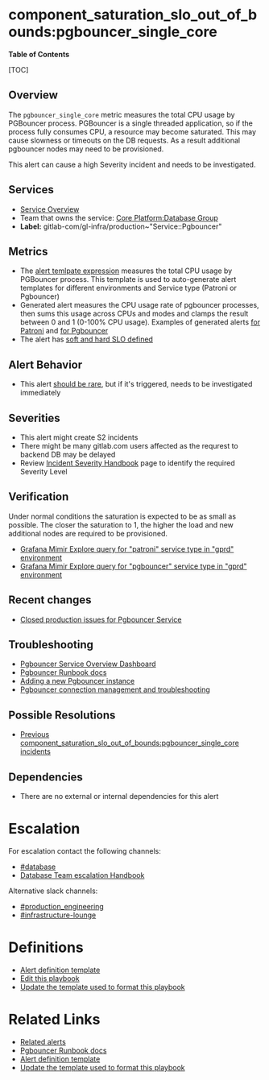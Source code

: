 # component_saturation_slo_out_of_bounds:pgbouncer_single_core

**Table of Contents**

[TOC]

## Overview

The `pgbouncer_single_core` metric measures the total CPU usage by PGBouncer process. PGBouncer is a single threaded application, so if the process fully consumes CPU, a resource may become saturated. This may cause slowness or timeouts on the DB requests. As a result additional pgbouncer nodes may need to be provisioned.

This alert can cause a high Severity incident and needs to be investigated.

## Services

- [Service Overview](https://gitlab.com/gitlab-com/runbooks/-/tree/master/docs/pgbouncer)
- Team that owns the service: [Core Platform:Database Group](https://handbook.gitlab.com/handbook/engineering/infrastructure/core-platform/data_stores/database/)
- **Label:** gitlab-com/gl-infra/production~"Service::Pgbouncer"

## Metrics

- The [alert temlpate expression](https://gitlab.com/gitlab-com/runbooks/-/blob/master/libsonnet/saturation-monitoring/pgbouncer_single_core.libsonnet#L19) measures the total CPU usage by PGBouncer process. This template is used to auto-generate alert templates for different environments and Service type (Patroni or Pgbouncer)
- Generated alert measures the CPU usage rate of pgbouncer processes, then sums this usage across CPUs and modes and clamps the result between 0 and 1 (0-100% CPU usage). Examples of generated alerts [for Patroni](https://gitlab.com/gitlab-com/runbooks/-/blob/master/mimir-rules/gitlab-gprd/patroni/autogenerated-gitlab-gprd-patroni-saturation-alerts.yml#L1538) and [for Pgbouncer](https://gitlab.com/gitlab-com/runbooks/-/blob/master/mimir-rules/gitlab-gprd/pgbouncer/autogenerated-gitlab-gprd-pgbouncer-saturation-alerts.yml#L654)
- The alert has [soft and hard SLO defined](https://gitlab.com/gitlab-com/runbooks/-/blob/master/libsonnet/saturation-monitoring/pgbouncer_single_core.libsonnet?ref_type=heads#L26)

## Alert Behavior

- This alert [should be rare](https://nonprod-log.gitlab.net/app/r/s/LA632), but if it's triggered, needs to be investigated immediately

## Severities

- This alert might create S2 incidents
- There might be many gitlab.com users affected as the requrest to backend DB may be delayed
- Review [Incident Severity Handbook](https://handbook.gitlab.com/handbook/engineering/infrastructure/incident-management/#incident-severity) page to identify the required Severity Level

## Verification

Under normal conditions the saturation is expected to be as small as possible. The closer the saturation to 1, the higher the load and new additional nodes are required to be provisioned.

- [Grafana Mimir Explore query for "patroni" service type in "gprd" environment](https://dashboards.gitlab.net/explore?schemaVersion=1&panes=%7B%221lg%22:%7B%22datasource%22:%22e58c2f51-20f8-4f4b-ad48-2968782ca7d6%22,%22queries%22:%5B%7B%22refId%22:%22A%22,%22expr%22:%22max%20by%28environment,%20tier,%20type,%20stage,%20shard,%20fqdn,%20groupname%29%20%28%5Cn%20%20%20%20%20%20%20%20%20%20clamp_min%28%5Cn%20%20%20%20%20%20%20%20%20%20%20%20clamp_max%28%5Cn%20%20%20%20%20%20%20%20%20%20%20%20%20%20sum%20without%28cpu,%20mode%29%20%28%5Cn%20%20%20%20%20%20%20%20%20%20%20%20%20%20%20%20rate%28%5Cn%20%20%20%20%20%20%20%20%20%20%20%20%20%20%20%20%20%20namedprocess_namegroup_cpu_seconds_total%7Bgroupname%3D~%5C%22pgbouncer.%2A%5C%22,%20environment%3D%5C%22gprd%5C%22,type%3D%5C%22patroni%5C%22%7D%5B5m%5D%5Cn%20%20%20%20%20%20%20%20%20%20%20%20%20%20%20%20%29%5Cn%20%20%20%20%20%20%20%20%20%20%20%20%20%20%29%5Cn%20%20%20%20%20%20%20%20%20%20%20%20%20%20,%5Cn%20%20%20%20%20%20%20%20%20%20%20%20%20%201%29%5Cn%20%20%20%20%20%20%20%20%20%20,%5Cn%20%20%20%20%20%20%20%20%20%200%29%5Cn%20%20%20%20%20%20%20%20%29%5Cn%22,%22range%22:true,%22instant%22:true,%22datasource%22:%7B%22type%22:%22prometheus%22,%22uid%22:%22e58c2f51-20f8-4f4b-ad48-2968782ca7d6%22%7D,%22editorMode%22:%22code%22,%22legendFormat%22:%22__auto%22%7D%5D,%22range%22:%7B%22from%22:%22now-1h%22,%22to%22:%22now%22%7D%7D%7D&orgId=1)
- [Grafana Mimir Explore query for "pgbouncer" service type in "gprd" environment](https://dashboards.gitlab.net/explore?schemaVersion=1&panes=%7B%221lg%22:%7B%22datasource%22:%22e58c2f51-20f8-4f4b-ad48-2968782ca7d6%22,%22queries%22:%5B%7B%22refId%22:%22A%22,%22expr%22:%22max%20by%28environment,%20tier,%20type,%20stage,%20shard,%20fqdn,%20groupname%29%20%28%5Cn%20%20%20%20%20%20%20%20%20%20clamp_min%28%5Cn%20%20%20%20%20%20%20%20%20%20%20%20clamp_max%28%5Cn%20%20%20%20%20%20%20%20%20%20%20%20%20%20sum%20without%28cpu,%20mode%29%20%28%5Cn%20%20%20%20%20%20%20%20%20%20%20%20%20%20%20%20rate%28%5Cn%20%20%20%20%20%20%20%20%20%20%20%20%20%20%20%20%20%20namedprocess_namegroup_cpu_seconds_total%7Bgroupname%3D~%5C%22pgbouncer.%2A%5C%22,%20environment%3D%5C%22gprd%5C%22,type%3D%5C%22pgbouncer%5C%22%7D%5B5m%5D%5Cn%20%20%20%20%20%20%20%20%20%20%20%20%20%20%20%20%29%5Cn%20%20%20%20%20%20%20%20%20%20%20%20%20%20%29%5Cn%20%20%20%20%20%20%20%20%20%20%20%20%20%20,%5Cn%20%20%20%20%20%20%20%20%20%20%20%20%20%201%29%5Cn%20%20%20%20%20%20%20%20%20%20,%5Cn%20%20%20%20%20%20%20%20%20%200%29%5Cn%20%20%20%20%20%20%20%20%29%5Cn%22,%22range%22:true,%22instant%22:true,%22datasource%22:%7B%22type%22:%22prometheus%22,%22uid%22:%22e58c2f51-20f8-4f4b-ad48-2968782ca7d6%22%7D,%22editorMode%22:%22code%22,%22legendFormat%22:%22__auto%22%7D%5D,%22range%22:%7B%22from%22:%22now-1h%22,%22to%22:%22now%22%7D%7D%7D&orgId=1)

## Recent changes

- [Closed production issues for Pgbouncer Service](https://gitlab.com/gitlab-com/gl-infra/production/-/issues/?sort=created_date&state=all&label_name%5B%5D=Service%3A%3APgbouncer&first_page_size=20)

## Troubleshooting

- [Pgbouncer Service Overview Dashboard](https://dashboards.gitlab.net/d/pgbouncer-main/pgbouncer3a-overview?orgId=1)
- [Pgbouncer Runbook docs](https://gitlab.com/gitlab-com/runbooks/-/blob/master/docs/pgbouncer)
- [Adding a new Pgbouncer instance](https://gitlab.com/gitlab-com/runbooks/-/blob/master/docs/pgbouncer/pgbouncer-add-instance.md)
- [Pgbouncer connection management and troubleshooting](https://gitlab.com/gitlab-com/runbooks/-/blob/master/docs/pgbouncer/pgbouncer-connections.md?ref_type=heads)

## Possible Resolutions

- [Previous component_saturation_slo_out_of_bounds:pgbouncer_single_core incidents](hhttps://gitlab.com/gitlab-com/gl-infra/production/-/issues/?sort=created_date&state=closed&label_name%5B%5D=Service%3A%3APgbouncer&first_page_size=20)

## Dependencies

- There are no external or internal dependencies for this alert

# Escalation

For escalation contact the following channels:

- [#database](https://gitlab.enterprise.slack.com/archives/C3NBYFJ6N)
- [Database Team escalation Handbook](https://handbook.gitlab.com/handbook/engineering/infrastructure/core-platform/data_stores/help/#for-ongoing-gitlabcom-or-dedicated-incidents)

Alternative slack channels:

- [#production_engineering](https://gitlab.enterprise.slack.com/archives/C03QC5KNW5N)
- [#infrastructure-lounge](https://gitlab.enterprise.slack.com/archives/CB3LSMEJV)

# Definitions

- [Alert definition template](https://gitlab.com/gitlab-com/runbooks/-/blob/master/libsonnet/saturation-monitoring/pgbouncer_single_core.libsonnet)
- [Edit this playbook](https://gitlab.com/gitlab-com/runbooks/-/blob/master/docs/pgbouncer/alerts/pgbouncer_single_core.md)
- [Update the template used to format this playbook](https://gitlab.com/gitlab-com/runbooks/-/edit/master/docs/template-alert-playbook.md?ref_type=heads)

# Related Links

- [Related alerts](https://gitlab.com/gitlab-com/runbooks/-/tree/master/docs/pgbouncer/alerts)
- [Pgbouncer Runbook docs](https://gitlab.com/gitlab-com/runbooks/-/blob/master/docs/pgbouncer)
- [Alert definition template](https://gitlab.com/gitlab-com/runbooks/-/blob/master/libsonnet/saturation-monitoring/pgbouncer_single_core.libsonnet?ref_type=heads)
- [Update the template used to format this playbook](https://gitlab.com/gitlab-com/runbooks/-/edit/master/docs/template-alert-playbook.md?ref_type=heads)
